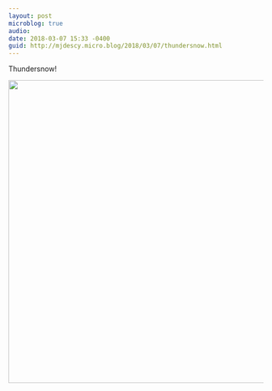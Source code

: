 ```yaml
---
layout: post
microblog: true
audio: 
date: 2018-03-07 15:33 -0400
guid: http://mjdescy.micro.blog/2018/03/07/thundersnow.html
---
```

Thundersnow!

<img src="http://mjdescy.micro.blog/uploads/2018/3c3309622a.jpg" width="599" height="600" />
